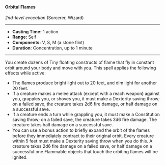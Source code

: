 #### Orbital Flames
*2nd-level evocation* (Sorcerer, Wizard)
___
- **Casting Time:** 1 action
- **Range:** Self
- **Components:** V, S, M (a stone ﬂint)
- **Duration:** Concentration, up to 1 minute
---

You create dozens of Tiny ﬂoating constructs of ﬂame that ﬂy in constant orbit around your body and move with you. This spell applies the following effects while active:

* The ﬂames produce bright light out to 20 feet, and dim light for another 20 feet.
* If a creature makes a melee attack (except with a reach weapon) against you, grapples you, or shoves you, it must make a Dexterity saving throw; on a failed save, the creature takes 2d6 fire damage, or half damage on a successful save.
* If a creature ends a turn while grappling you, it must make a Constitution saving throw; on a failed save, the creature takes 3d6 fire damage. The creature takes half damage on a successful save.
* You can use a bonus action to brieﬂy expand the orbit of the ﬂames before they immediately contract to their original orbit. Every creature within 5 feet must make a Dexterity saving throw when you do this. A creature takes 2d6 fire damage on a failed save, or half damage on a successful one.Flammable objects that touch the orbiting ﬂames will be ignited.
